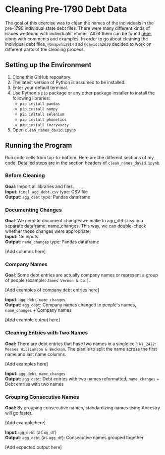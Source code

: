 # Cleaning Pre-1790 Debt Data 
The goal of this exercise was to clean the names of the individuals in the pre-1790 individual state debt files. There were many different kinds of issues we found with individuals' names. All of them can be found [here](https://docs.google.com/document/d/1pcSQfWNll6K9tl-_rB4lztN0TsZsclU9vOnbyQob-Zs/edit), along with comments and examples. In order to go about cleaning the individual debt files, ```@Snapwhiz914``` and ```@davidch2020``` decided to work on different parts of the cleaning process. 

## Setting up the Environment 
1. Clone this GitHub repository.
2. The latest version of Python is assumed to be installed. 
3. Enter your default terminal. 
4. Use Python's ```pip``` package or any other package installer to install the following libraries:
    - ```pip install pandas```
    - ```pip install numpy```
    - ```pip install selenium```
    - ```pip install phonetics```
    - ```pip install fuzzywuzzy```
5. Open ```clean_names_david.ipynb```

## Running the Program
Run code cells from top-to-bottom. Here are the different sections of my code. Detailed steps are in the section headers of ```clean_names_david.ipynb```. 

### Before Cleaning
**Goal**: Import all libraries and files. <br>
**Input**: ```final_agg_debt.csv``` type: CSV file <br>
**Output**: ```agg_debt``` type: Pandas dataframe

### Documenting Changes
**Goal**: We need to document changes we make to agg_debt.csv in a separate dataframe: name_changes. This way, we can double-check whether those changes were appropriate. <br>
**Input**: No inputs. <br>
**Output**: ```name_changes``` type: Pandas dataframe

[Add columns here]

### Company Names
**Goal**: Some debt entries are actually company names or represent a group of people (example: ```James Vernon & Co.```).<br>

[Add examples of company debt entries here]

**Input**: ```agg_debt```, ```name_changes```<br>
**Output**: ```agg_debt```: Company names changed to people's names, ```name_changes``` + Company names

[Add example output here]

### Cleaning Entries with Two Names
<b>Goal: </b>There are debt entries that have two names in a single cell: ```NY_2422: Messes Williamson & Beckman```. The plan is to split the name across the first name and last name columns. <br>

[Add examples here]

**Input**: ```agg_debt```, ```name_changes``` <br>
**Output**: ```agg_debt```: Debt entries with two names reformatted, ```name_changes``` + Debt entries with two names

### Grouping Consecutive Names
<b>Goal: </b> By grouping consecutive names, standardizing names using Ancestry will go faster. <br>

[Add example here]

**Input**:```agg_debt``` (as ```og_df```) <br>
**Output**: ```agg_debt``` (as ```agg_df```): Consecutive names grouped together 

[Add expected output here] 










